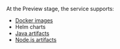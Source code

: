 At the Preview stage, the service supports:
* [Docker images](../../cloud-registry/concepts/docker-image.md)
* Helm charts
* [Java artifacts](../../cloud-registry/concepts/art-java.md)
* [Node.js artifacts](../../cloud-registry/concepts/art-nodejs.md)
